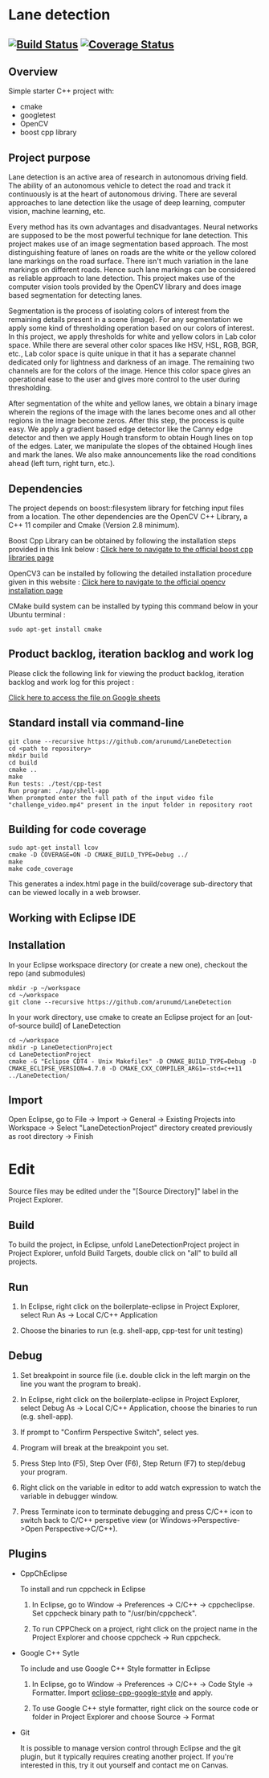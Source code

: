 # Lane detection

[![Build Status](https://travis-ci.org/arunumd/LaneDetection.svg?branch=master)](https://travis-ci.org/arunumd/LaneDetection)
[![Coverage Status](https://coveralls.io/repos/github/arunumd/LaneDetection/badge.svg?branch=master)](https://coveralls.io/github/arunumd/LaneDetection?branch=master)
---

## Overview

Simple starter C++ project with:

- cmake
- googletest
- OpenCV
- boost cpp library

## Project purpose

Lane detection is an active area of research in autonomous driving field. The ability of an autonomous vehicle to detect the road and track it continuously is at the heart of autonomous driving. There are several approaches to lane detection like the usage of deep learning, computer vision, machine learning, etc.

Every method has its own advantages and disadvantages. Neural networks are supposed to be the most powerful technique for lane detection. This project makes use of an image segmentation based approach. The most distinguishing feature of lanes on roads are the white or the yellow colored lane markings on the road surface. There isn't much variation in the lane markings on different roads. Hence such lane markings can be considered as reliable approach to lane detection. This project makes use of the computer vision tools provided by the OpenCV library and does image based segmentation for detecting lanes.

Segmentation is the process of isolating colors of interest from the remaining details present in a scene (image). For any segmentation we apply some kind of thresholding operation based on our colors of interest. In this project, we apply thresholds for white and yellow colors in Lab color space. While there are several other color spaces like HSV, HSL, RGB, BGR, etc., Lab color space is quite unique in that it has a separate channel dedicated only for lightness and darkness of an image. The remaining two channels are for the colors of the image. Hence this color space gives an operational ease to the user and gives more control to the user during thresholding. 

After segmentation of the white and yellow lanes, we obtain a binary image wherein the regions of the image with the lanes become ones and all other regions in the image become zeros. After this step, the process is quite easy. We apply a gradient based edge detector like the Canny edge detector and then we apply Hough transform to obtain Hough lines on top of the edges. Later, we manipulate the slopes of the obtained Hough lines and mark the lanes. We also make announcements like the road conditions ahead (left turn, right turn, etc.).

## Dependencies

The project depends on boost::filesystem library for fetching input files from a location. The other dependencies are the OpenCV C++ Library, a C++ 11 compiler and Cmake (Version 2.8 minimum).

Boost Cpp Library can be obtained by following the installation steps provided in this link below :
[Click here to navigate to the official boost cpp libraries page](https://www.boost.org/doc/libs/1_66_0/more/getting_started/unix-variants.html)

OpenCV3 can be installed by following the detailed installation procedure given in this website :
[Click here to navigate to the official opencv installation page](https://www.learnopencv.com/install-opencv3-on-ubuntu/)

CMake build system can be installed by typing this command below in your Ubuntu terminal :
```
sudo apt-get install cmake
```

## Product backlog, iteration backlog and work log

Please click the following link for viewing the product backlog, iteration backlog and work log for this project :

[Click here to access the file on Google sheets](https://docs.google.com/spreadsheets/d/1mCRqtXPC9wf_Tl6CTOj943SKXVybF-TyjP9tHChutUs/edit?usp=sharing)

## Standard install via command-line
```
git clone --recursive https://github.com/arunumd/LaneDetection
cd <path to repository>
mkdir build
cd build
cmake ..
make
Run tests: ./test/cpp-test
Run program: ./app/shell-app
When prompted enter the full path of the input video file "challenge_video.mp4" present in the input folder in repository root
```

## Building for code coverage
```
sudo apt-get install lcov
cmake -D COVERAGE=ON -D CMAKE_BUILD_TYPE=Debug ../
make
make code_coverage
```
This generates a index.html page in the build/coverage sub-directory that can be viewed locally in a web browser.

## Working with Eclipse IDE ##

## Installation

In your Eclipse workspace directory (or create a new one), checkout the repo (and submodules)
```
mkdir -p ~/workspace
cd ~/workspace
git clone --recursive https://github.com/arunumd/LaneDetection
```

In your work directory, use cmake to create an Eclipse project for an [out-of-source build] of LaneDetection

```
cd ~/workspace
mkdir -p LaneDetectionProject
cd LaneDetectionProject
cmake -G "Eclipse CDT4 - Unix Makefiles" -D CMAKE_BUILD_TYPE=Debug -D CMAKE_ECLIPSE_VERSION=4.7.0 -D CMAKE_CXX_COMPILER_ARG1=-std=c++11 ../LaneDetection/
```

## Import

Open Eclipse, go to File -> Import -> General -> Existing Projects into Workspace -> 
Select "LaneDetectionProject" directory created previously as root directory -> Finish

# Edit

Source files may be edited under the "[Source Directory]" label in the Project Explorer.


## Build

To build the project, in Eclipse, unfold LaneDetectionProject project in Project Explorer,
unfold Build Targets, double click on "all" to build all projects.

## Run

1. In Eclipse, right click on the boilerplate-eclipse in Project Explorer,
select Run As -> Local C/C++ Application

2. Choose the binaries to run (e.g. shell-app, cpp-test for unit testing)


## Debug


1. Set breakpoint in source file (i.e. double click in the left margin on the line you want 
the program to break).

2. In Eclipse, right click on the boilerplate-eclipse in Project Explorer, select Debug As -> 
Local C/C++ Application, choose the binaries to run (e.g. shell-app).

3. If prompt to "Confirm Perspective Switch", select yes.

4. Program will break at the breakpoint you set.

5. Press Step Into (F5), Step Over (F6), Step Return (F7) to step/debug your program.

6. Right click on the variable in editor to add watch expression to watch the variable in 
debugger window.

7. Press Terminate icon to terminate debugging and press C/C++ icon to switch back to C/C++ 
perspetive view (or Windows->Perspective->Open Perspective->C/C++).


## Plugins

- CppChEclipse

    To install and run cppcheck in Eclipse

    1. In Eclipse, go to Window -> Preferences -> C/C++ -> cppcheclipse.
    Set cppcheck binary path to "/usr/bin/cppcheck".

    2. To run CPPCheck on a project, right click on the project name in the Project Explorer 
    and choose cppcheck -> Run cppcheck.


- Google C++ Sytle

    To include and use Google C++ Style formatter in Eclipse

    1. In Eclipse, go to Window -> Preferences -> C/C++ -> Code Style -> Formatter. 
    Import [eclipse-cpp-google-style][reference-id-for-eclipse-cpp-google-style] and apply.

    2. To use Google C++ style formatter, right click on the source code or folder in 
    Project Explorer and choose Source -> Format

[reference-id-for-eclipse-cpp-google-style]: https://raw.githubusercontent.com/google/styleguide/gh-pages/eclipse-cpp-google-style.xml

- Git

    It is possible to manage version control through Eclipse and the git plugin, but it typically requires creating another project. If you're interested in this, try it out yourself and contact me on Canvas.
